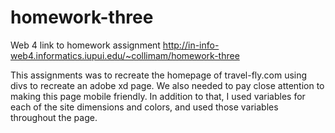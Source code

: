 # homework-three
Web 4 link to homework assignment
http://in-info-web4.informatics.iupui.edu/~collimam/homework-three

This assignments was to recreate the homepage of travel-fly.com using divs to recreate an adobe xd page. We also needed to pay close attention to making this page mobile friendly. In addition to that, I used variables for each of the site dimensions and colors, and used those variables throughout the page. 